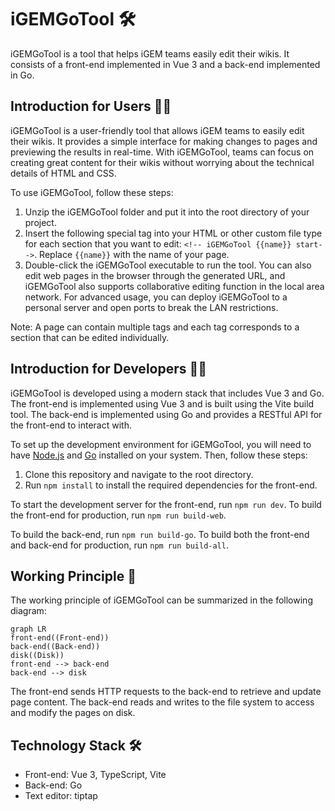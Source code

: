 # iGEMGoTool 🛠️

iGEMGoTool is a tool that helps iGEM teams easily edit their wikis. It consists of a front-end implemented in Vue 3 and a back-end implemented in Go.

## Introduction for Users 🧑‍💼

iGEMGoTool is a user-friendly tool that allows iGEM teams to easily edit their wikis. It provides a simple interface for making changes to pages and previewing the results in real-time. With iGEMGoTool, teams can focus on creating great content for their wikis without worrying about the technical details of HTML and CSS.

To use iGEMGoTool, follow these steps:

1. Unzip the iGEMGoTool folder and put it into the root directory of your project.
2. Insert the following special tag into your HTML or other custom file type for each section that you want to edit: `<!-- iGEMGoTool {{name}} start-->`. Replace `{{name}}` with the name of your page.
3. Double-click the iGEMGoTool executable to run the tool. You can also edit web pages in the browser through the generated URL, and iGEMGoTool also supports collaborative editing function in the local area network. For advanced usage, you can deploy iGEMGoTool to a personal server and open ports to break the LAN restrictions.

Note: A page can contain multiple tags and each tag corresponds to a section that can be edited individually.

## Introduction for Developers 🧑‍💻

iGEMGoTool is developed using a modern stack that includes Vue 3 and Go. The front-end is implemented using Vue 3 and is built using the Vite build tool. The back-end is implemented using Go and provides a RESTful API for the front-end to interact with.

To set up the development environment for iGEMGoTool, you will need to have [Node.js](https://nodejs.org/) and [Go](https://golang.org/) installed on your system. Then, follow these steps:

1. Clone this repository and navigate to the root directory.
2. Run `npm install` to install the required dependencies for the front-end.

To start the development server for the front-end, run `npm run dev`. To build the front-end for production, run `npm run build-web`.

To build the back-end, run `npm run build-go`. To build both the front-end and back-end for production, run `npm run build-all`.

## Working Principle 📝

The working principle of iGEMGoTool can be summarized in the following diagram:

```mermaid
graph LR
front-end((Front-end))
back-end((Back-end))
disk((Disk))
front-end --> back-end
back-end --> disk
``` 

The front-end sends HTTP requests to the back-end to retrieve and update page content. The back-end reads and writes to the file system to access and modify the pages on disk.

## Technology Stack 🛠️

- Front-end: Vue 3, TypeScript, Vite
- Back-end: Go
- Text editor: tiptap

